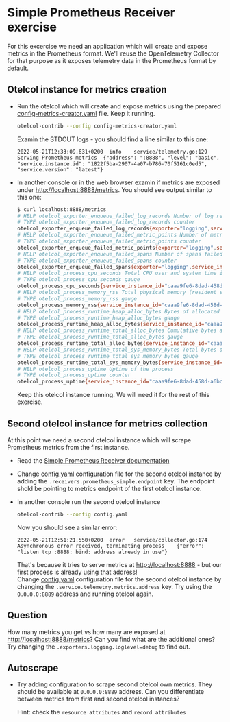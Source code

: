 # Simple Prometheus Receiver exercise

For this excercise we need an application which will create and expose metrics in the Prometheus format. We'll reuse the OpenTelemetry Collector for that purpose as it exposes telemetry data in the Prometheus format by default.

## Otelcol instance for metrics creation

* Run the otelcol which will create and expose metrics using the prepared [config-metrics-creator.yaml](./config-metrics-creator.yaml) file. Keep it running.

  ```bash
  otelcol-contrib --config config-metrics-creator.yaml
  ```

  Examin the STDOUT logs - you should find a line similar to this one:

  ```text
  2022-05-21T12:33:09.631+0200	info	service/telemetry.go:129	Serving Prometheus metrics	{"address": ":8888", "level": "basic", "service.instance.id": "1822f5ba-2907-4a07-b786-70f5161c0ed5", "service.version": "latest"}
  ```

* In another console or in the web browser examin if metrics are exposed under [http://localhost:8888/metrics](http://localhost:8888/metrics). You should see output similar to this one:

  ```bash
  $ curl localhost:8888/metrics
  # HELP otelcol_exporter_enqueue_failed_log_records Number of log records failed to be added to the sending queue.
  # TYPE otelcol_exporter_enqueue_failed_log_records counter
  otelcol_exporter_enqueue_failed_log_records{exporter="logging",service_instance_id="caaa9fe6-8dad-458d-a6bc-8d7e1f0fd4c2",service_version="latest"} 0
  # HELP otelcol_exporter_enqueue_failed_metric_points Number of metric points failed to be added to the sending queue.
  # TYPE otelcol_exporter_enqueue_failed_metric_points counter
  otelcol_exporter_enqueue_failed_metric_points{exporter="logging",service_instance_id="caaa9fe6-8dad-458d-a6bc-8d7e1f0fd4c2",service_version="latest"} 0
  # HELP otelcol_exporter_enqueue_failed_spans Number of spans failed to be added to the sending queue.
  # TYPE otelcol_exporter_enqueue_failed_spans counter
  otelcol_exporter_enqueue_failed_spans{exporter="logging",service_instance_id="caaa9fe6-8dad-458d-a6bc-8d7e1f0fd4c2",service_version="latest"} 0
  # HELP otelcol_process_cpu_seconds Total CPU user and system time in seconds
  # TYPE otelcol_process_cpu_seconds gauge
  otelcol_process_cpu_seconds{service_instance_id="caaa9fe6-8dad-458d-a6bc-8d7e1f0fd4c2",service_version="latest"} 1.9900000000000002
  # HELP otelcol_process_memory_rss Total physical memory (resident set size)
  # TYPE otelcol_process_memory_rss gauge
  otelcol_process_memory_rss{service_instance_id="caaa9fe6-8dad-458d-a6bc-8d7e1f0fd4c2",service_version="latest"} 4.6800896e+07
  # HELP otelcol_process_runtime_heap_alloc_bytes Bytes of allocated heap objects (see 'go doc runtime.MemStats.HeapAlloc')
  # TYPE otelcol_process_runtime_heap_alloc_bytes gauge
  otelcol_process_runtime_heap_alloc_bytes{service_instance_id="caaa9fe6-8dad-458d-a6bc-8d7e1f0fd4c2",service_version="latest"} 8.65612e+06
  # HELP otelcol_process_runtime_total_alloc_bytes Cumulative bytes allocated for heap objects (see 'go doc runtime.MemStats.TotalAlloc')
  # TYPE otelcol_process_runtime_total_alloc_bytes gauge
  otelcol_process_runtime_total_alloc_bytes{service_instance_id="caaa9fe6-8dad-458d-a6bc-8d7e1f0fd4c2",service_version="latest"} 2.3425576e+07
  # HELP otelcol_process_runtime_total_sys_memory_bytes Total bytes of memory obtained from the OS (see 'go doc runtime.MemStats.Sys')
  # TYPE otelcol_process_runtime_total_sys_memory_bytes gauge
  otelcol_process_runtime_total_sys_memory_bytes{service_instance_id="caaa9fe6-8dad-458d-a6bc-8d7e1f0fd4c2",service_version="latest"} 2.682164e+07
  # HELP otelcol_process_uptime Uptime of the process
  # TYPE otelcol_process_uptime counter
  otelcol_process_uptime{service_instance_id="caaa9fe6-8dad-458d-a6bc-8d7e1f0fd4c2",service_version="latest"} 1230.0165619999998
  ```

  Keep this otelcol instance running. We will need it for the rest of this exercise.

## Second otelcol instance for metrics collection

At this point we need a second otelcol instance which will scrape Prometheus metrics from the first instance.

* Read the [Simple Prometheus Receiver documentation](https://github.com/open-telemetry/opentelemetry-collector-contrib/tree/v0.51.0/receiver/simpleprometheusreceiver)

* Change [config.yaml](./config.yaml) configuration file for the second otelcol instance by adding the `.receivers.prometheus_simple.endpoint` key. The endpoint shold be pointing to metrics endpoint of the first otelcol instance.

* In another console run the second otelcol instance

  ```bash
  otelcol-contrib --config config.yaml
  ```

  Now you should see a similar error:

  ```text
  2022-05-21T12:51:21.550+0200	error	service/collector.go:174	Asynchronous error received, terminating process	{"error": "listen tcp :8888: bind: address already in use"}
  ```

  That's because it tries to serve metrics at [http://localhost:8888](http://localhost:8888) - but our first process is already using that address!  
  Change [config.yaml](./config.yaml) configuration file for the second otelcol instance by changing the `.service.telemetry.metrics.address` key. Try using the `0.0.0.0:8889` address and running otelcol again.

## Question

How many metrics you get vs how many are exposed at [http://localhost:8888/metrics](http://localhost:8888/metrics)? Can you find what are the additional ones? Try changing the `.exporters.logging.loglevel=debug` to find out.

## Autoscrape

* Try adding configuration to scrape second otelcol own metrics. They should be available at `0.0.0.0:8889` address. Can you differentiate between metrics from first and second otelcol instances?

  Hint: check the `resource attributes` and `record attributes`
